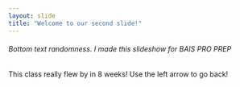 ```yaml
---
layout: slide
title: "Welcome to our second slide!"
---
```

###### Bottom text randomness. I made this slideshow for BAIS PRO PREP
This class really flew by in 8 weeks!
Use the left arrow to go back!
